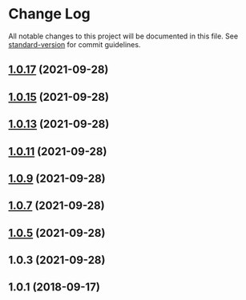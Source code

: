 # Change Log

All notable changes to this project will be documented in this file. See [standard-version](https://github.com/conventional-changelog/standard-version) for commit guidelines.

<a name="1.0.17"></a>
## [1.0.17](https://github.com/Ty4ka/etherscan-client-typescript/compare/v1.0.15...v1.0.17) (2021-09-28)



<a name="1.0.15"></a>
## [1.0.15](https://github.com/Ty4ka/etherscan-client-typescript/compare/v1.0.13...v1.0.15) (2021-09-28)



<a name="1.0.13"></a>
## [1.0.13](https://github.com/Ty4ka/etherscan-client-typescript/compare/v1.0.11...v1.0.13) (2021-09-28)



<a name="1.0.11"></a>
## [1.0.11](https://github.com/Ty4ka/etherscan-client-typescript/compare/v1.0.9...v1.0.11) (2021-09-28)



<a name="1.0.9"></a>
## [1.0.9](https://github.com/Ty4ka/etherscan-client-typescript/compare/v1.0.7...v1.0.9) (2021-09-28)



<a name="1.0.7"></a>
## [1.0.7](https://github.com/Ty4ka/etherscan-client/compare/v1.0.5...v1.0.7) (2021-09-28)



<a name="1.0.5"></a>
## [1.0.5](https://github.com/Ty4ka/etherscan-client/compare/v1.0.3...v1.0.5) (2021-09-28)



<a name="1.0.3"></a>
## 1.0.3 (2021-09-28)



<a name="1.0.1"></a>
## 1.0.1 (2018-09-17)
